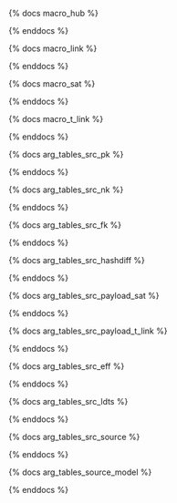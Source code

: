 {% docs macro_hub %}


{% enddocs %}




{% docs macro_link %}


{% enddocs %}




{% docs macro_sat %}


{% enddocs %}




{% docs macro_t_link %}


{% enddocs %}




{% docs arg_tables_src_pk %}



{% enddocs %}


{% docs arg_tables_src_nk %}



{% enddocs %}


{% docs arg_tables_src_fk %}



{% enddocs %}


{% docs arg_tables_src_hashdiff %}



{% enddocs %}


{% docs arg_tables_src_payload_sat %}



{% enddocs %}


{% docs arg_tables_src_payload_t_link %}



{% enddocs %}


{% docs arg_tables_src_eff %}



{% enddocs %}


{% docs arg_tables_src_ldts %}



{% enddocs %}


{% docs arg_tables_src_source %}



{% enddocs %}


{% docs arg_tables_source_model %}



{% enddocs %}